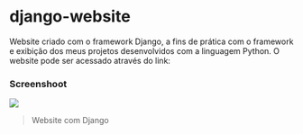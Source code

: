 # django-website
Website criado com o framework Django, a fins de prática com o framework e exibição dos meus projetos desenvolvidos com a linguagem Python.
O website pode ser acessado através do link: 



### Screenshoot
![](https://ibb.co/WnXC296)
> Website com Django
